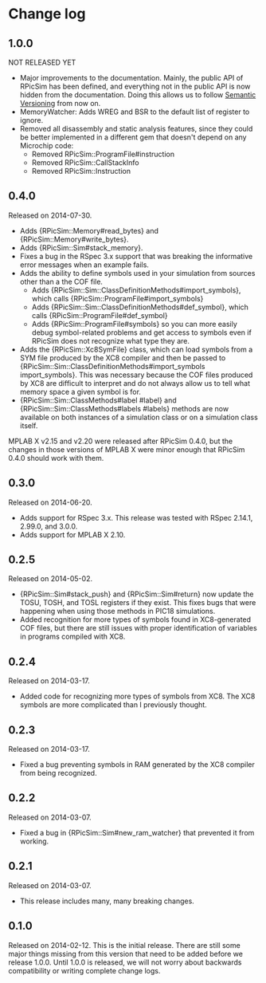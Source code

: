 Change log
====

1.0.0
----
NOT RELEASED YET

- Major improvements to the documentation.  Mainly, the public API of RPicSim has been defined, and everything not in the public API is now hidden from the documentation.  Doing this allows us to follow [Semantic Versioning](http://semver.org/v2.0.0) from now on.
- MemoryWatcher: Adds WREG and BSR to the default list of register to ignore.
- Removed all disassembly and static analysis features, since they could be better implemented in a different gem that doesn't depend on any Microchip code:
  - Removed RPicSim::ProgramFile#instruction
  - Removed RPicSim::CallStackInfo
  - Removed RPicSim::Instruction

0.4.0
----
Released on 2014-07-30.

- Adds {RPicSim::Memory#read_bytes} and {RPicSim::Memory#write_bytes}.
- Adds {RPicSim::Sim#stack_memory}.
- Fixes a bug in the RSpec 3.x support that was breaking the informative error messages when an example fails.
- Adds the ability to define symbols used in your simulation from sources other than a the COF file.
    - Adds {RPicSim::Sim::ClassDefinitionMethods#import_symbols}, which calls {RPicSim::ProgramFile#import_symbols}
    - Adds {RPicSim::Sim::ClassDefinitionMethods#def_symbol}, which calls {RPicSim::ProgramFile#def_symbol}
    - Adds {RPicSim::ProgramFile#symbols} so you can more easily debug symbol-related problems and get access to symbols even if RPicSim does not recognize what type they are.
- Adds the {RPicSim::Xc8SymFile} class, which can load symbols from a SYM file produced by the XC8 compiler and then be passed to {RPicSim::Sim::ClassDefinitionMethods#import_symbols import_symbols}.  This was necessary because the COF files produced by XC8 are difficult to interpret and do not always allow us to tell what memory space a given symbol is for.
- {RPicSim::Sim::ClassMethods#label #label} and {RPicSim::Sim::ClassMethods#labels #labels} methods are now available on both instances of a simulation class or on a simulation class itself.

MPLAB X v2.15 and v2.20 were released after RPicSim 0.4.0, but the changes in those versions of MPLAB X were minor enough that RPicSim 0.4.0 should work with them.

0.3.0
----
Released on 2014-06-20.

- Adds support for RSpec 3.x.  This release was tested with RSpec 2.14.1, 2.99.0, and 3.0.0.
- Adds support for MPLAB X 2.10.

0.2.5
----
Released on 2014-05-02.

- {RPicSim::Sim#stack_push} and {RPicSim::Sim#return} now update the TOSU, TOSH, and TOSL registers if they exist.
  This fixes bugs that were happening when using those methods in PIC18 simulations.
- Added recognition for more types of symbols found in XC8-generated COF files, but there are still issues with proper identification of variables in programs compiled with XC8.

0.2.4
----
Released on 2014-03-17.

- Added code for recognizing more types of symbols from XC8.  The XC8 symbols are more complicated than I previously thought.

0.2.3
----
Released on 2014-03-17.

- Fixed a bug preventing symbols in RAM generated by the XC8 compiler from being recognized.

0.2.2
----
Released on 2014-03-07.

- Fixed a bug in {RPicSim::Sim#new_ram_watcher} that prevented it from working.

0.2.1
----

Released on 2014-03-07.

- This release includes many, many breaking changes.

0.1.0
----

Released on 2014-02-12.
This is the initial release.
There are still some major things missing from this version that need to be added before we release 1.0.0.
Until 1.0.0 is released, we will not worry about backwards compatibility or writing complete change logs.
